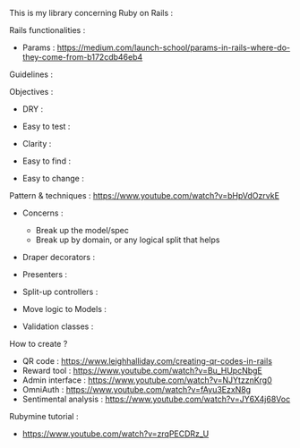 This is my library concerning Ruby on Rails :

Rails functionalities :

- Params : https://medium.com/launch-school/params-in-rails-where-do-they-come-from-b172cdb46eb4

Guidelines :

Objectives : 

- DRY :

- Easy to test :

- Clarity :

- Easy to find :

- Easy to change :

Pattern & techniques :
https://www.youtube.com/watch?v=bHpVdOzrvkE

- Concerns : 
    * Break up the model/spec
    * Break up by domain, or any logical split that helps

- Draper decorators :
- Presenters :
- Split-up controllers :
- Move logic to Models :
- Validation classes :


How to create ?

- QR code : https://www.leighhalliday.com/creating-qr-codes-in-rails
- Reward tool : https://www.youtube.com/watch?v=Bu_HUpcNbgE
- Admin interface : https://www.youtube.com/watch?v=NJYtzznKrg0
- OmniAuth : https://www.youtube.com/watch?v=fAyu3EzxN8g
- Sentimental analysis : https://www.youtube.com/watch?v=JY6X4j68Voc

Rubymine tutorial : 

- https://www.youtube.com/watch?v=zrqPECDRz_U
